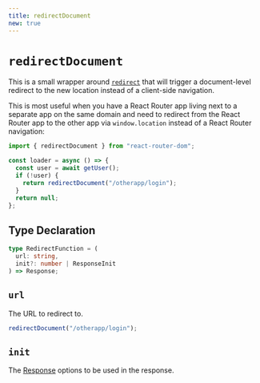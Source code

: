 ```yaml
---
title: redirectDocument
new: true
---
```


# `redirectDocument`

This is a small wrapper around [`redirect`][redirect] that will trigger a document-level redirect to the new location instead of a client-side navigation.

This is most useful when you have a React Router app living next to a separate app on the same domain and need to redirect from the React Router app to the other app via `window.location` instead of a React Router navigation:

```jsx
import { redirectDocument } from "react-router-dom";

const loader = async () => {
  const user = await getUser();
  if (!user) {
    return redirectDocument("/otherapp/login");
  }
  return null;
};
```

## Type Declaration

```ts
type RedirectFunction = (
  url: string,
  init?: number | ResponseInit
) => Response;
```

## `url`

The URL to redirect to.

```js
redirectDocument("/otherapp/login");
```

## `init`

The [Response][response] options to be used in the response.

[response]: https://developer.mozilla.org/en-US/docs/Web/API/Response/Response
[redirect]: ./redirect
